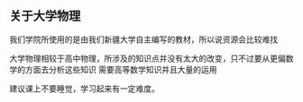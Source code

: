 ## 关于大学物理
我们学院所使用的是由我们新疆大学自主编写的教材，所以说资源会比较难找

大学物理相较于高中物理，所涉及的知识点并没有太大的改变，只不过要从更偏数学的方面去分析这些知识
需要高等数学知识并且大量的运用

建议课上不要睡觉，学习起来有一定难度。